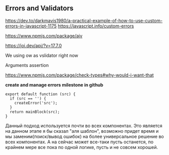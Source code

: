## Errors and Validators


https://dev.to/darkmavis1980/a-practical-example-of-how-to-use-custom-errors-in-javascript-1175
https://javascript.info/custom-errors



https://www.npmjs.com/package/ajv


https://joi.dev/api/?v=17.7.0

We using ow as vslidator right now




Arguments assertion 

https://www.npmjs.com/package/check-types#why-would-i-want-that


**create and manage errors milestone in github**


```
export default function (src) {
  if (src == '') {
    createError('src');
  }
  return mainBlock(src);
}

```
Данный подход используется почти во всех компонентах. Это является на данном этапе я бы сказал "аля шаблон",
возможно придет время и мы заменим(поиск/вывод ошибок) на более универсальное решение во всех компонентах. А на сейчас может  все-таки пусть останется, по крайнем мере все пока по одной логике, пусть и не совсем хорошей.
